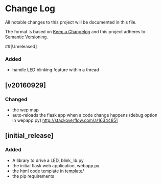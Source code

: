 # Change Log
All notable changes to this project will be documented in this file.

The format is based on [Keep a Changelog](http://keepachangelog.com/) 
and this project adheres to [Semantic Versioning](http://semver.org/).

##[Unreleased]
### Added
- handle LED blinking feature within a thread

## [v20160929]
### Changed
- the wep map
- auto-reloads the flask app when a code change happens (debug option in wepapp.py) 
  http://stackoverflow.com/a/16344851

## [initial_release]
### Added
- A library to drive a LED, blink_lib.py
- the initial flask web application, webapp.py
- the html code template in template/
- the pip requirements

